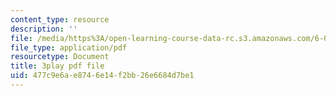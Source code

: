 ```yaml
---
content_type: resource
description: ''
file: /media/https%3A/open-learning-course-data-rc.s3.amazonaws.com/6-02-introduction-to-eecs-ii-digital-communication-systems-fall-2012/477c9e6ae8746e14f2bb26e6684d7be1_HkmAT9eVYSo.pdf
file_type: application/pdf
resourcetype: Document
title: 3play pdf file
uid: 477c9e6a-e874-6e14-f2bb-26e6684d7be1
---
```

